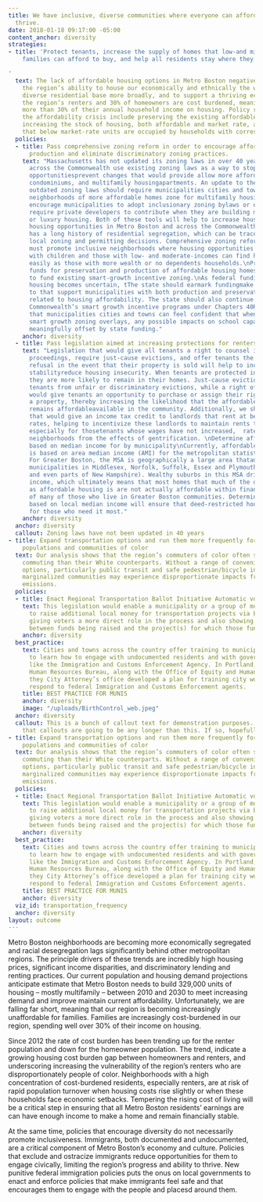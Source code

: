 ```yaml
---
title: We have inclusive, diverse communities where everyone can afford to live and
  thrive.
date: 2018-01-18 09:17:00 -05:00
content_anchor: diversity
strategies:
- title: 'Protect tenants, increase the supply of homes that low-and middle-income
    families can afford to buy, and help all residents stay where they live

'
  text: The lack of affordable housing options in Metro Boston negatively impacts
    the region’s ability to house our economically and ethnically the workforce and
    diverse residential base more broadly, and to support a thriving economy. Half
    the region’s renters and 30% of homeowners are cost burdened, meaning they spend
    more than 30% of their annual household income on housing. Policy responses to
    the affordability crisis include preserving the existing affordable housing supply,
    increasing the stock of housing, both affordable and market rate, and ensuring
    that below market-rate units are occupied by households with corresponding incomes.
  policies:
  - title: Pass comprehensive zoning reform in order to encourage affordable housing
      production and eliminate discriminatory zoning practices.
    text: "Massachusetts has not updated its zoning laws in over 40 years. Municipalities
      across the Commonwealth use existing zoning laws as a way to stop development
      opportunitiesprevent changes that would provide allow more affordable homes,
      condominiums, and multifamily housingapartments. An update to the Commonwealth’s
      outdated zoning laws should require municipalities cities and towns to create
      neighborhoods of more affordable homes zone for multifamily housing and should
      encourage municipalities to adopt inclusionary zoning bylaws or ordinances that
      require private developers to contribute when they are building market rate
      or luxury housing. Both of these tools will help to increase housing affordabilityle
      housing opportunities in Metro Boston and across the Commonwealth.  \nMassachusetts
      has a long history of residential segregation, which can be traced to restrictive
      local zoning and permitting decisions. Comprehensive zoning reform in Massachusetts
      must promote inclusive neighborhoods where housing opportunities for families
      with children and those with low- and moderate-incomes can find homes just as
      easily as those with more wealth or no dependents households.\nProvide additional
      funds for preservation and production of affordable housing homes and to continue
      to fund existing smart-growth incentive zoning.\nAs federal funding for affordable
      housing becomes uncertain, tThe state should earmark fundingmake financial investments
      to that support municipalities with both production and preservation targets
      related to housing affordability. The state should also continue to fund the
      Commonwealth’s smart growth incentive programs under Chapters 40R and 40S so
      that municipalities cities and towns can feel confident that when they implement
      smart growth zoning overlays, any possible impacts on school capacity will be
      meaningfully offset by state funding."
    anchor: diversity
  - title: Pass legislation aimed at increasing protections for renters.
    text: "Legislation that would give all tenants a right to counsel in eviction
      proceedings, require just-cause evictions, and offer tenants the right of first
      refusal in the event that their property is sold will help to increase housing
      stabilityreduce housing insecurity. When tenants are protected in court proceedings,
      they are more likely to remain in their homes. Just-cause eviction laws protect
      tenants from unfair or discriminatory evictions, while a right of first refusal
      would give tenants an opportunity to purchase or assign their right to purchase
      a property, thereby increasing the likelihood that the affordable property home
      remains affordableavailable in the community. Additionally, we should pass legislation
      that would give an income tax credit to landlords that rent at below-market
      rates, helping to incentivize these landlords to maintain rents that are affordable,
      especially for thosetenants whose wages have not increased,  rates and to protect
      neighborhoods from the effects of gentrification. \nDetermine affordability
      based on median income for by municipality\nCurrently, affordable housing eligibility
      is based on area median income (AMI) for the metropolitan statistical area (MSA).
      For Greater Boston, the MSA is geographically a large area thatand includes
      municipalities in Middlesex, Norfolk, Suffolk, Essex and Plymouth Counties (,
      and even parts of New Hampshire). Wealthy suburbs in this MSA drive up our median
      income, which ultimately means that most homes that much of the deed-restricted
      as affordable housing is are not actually affordable within financial reach
      of many of those who live in Greater Boston communities. Determining affordability
      based on local median income will ensure that deed-restricted housing is available
      for those who need it most."
    anchor: diversity
  anchor: diversity
  callout: Zoning laws have not been updated in 40 years
- title: Expand transportation options and run them more frequently for underserved
    populations and communities of color
  text: Our analysis shows that the region’s commuters of color often spend longer
    commuting than their White counterparts. Without a range of convenient transportation
    options, particularly public transit and safe pedestrian/bicycle infrastructure,
    marginalized communities may experience disproportionate impacts from vehicular
    emissions.
  policies:
  - title: Enact Regional Transportation Ballot Initiative Automatic voter registration
    text: This legislation would enable a municipality or a group of municipalities
      to raise additional local money for transportation projects via ballot initiatives,
      giving voters a more direct role in the process and also showing a clearer correlation
      between funds being raised and the project(s) for which those funds are used.
    anchor: diversity
  best_practice:
    text: Cities and towns across the country offer training to municipal employees
      to learn how to engage with undocumented residents and with government agencies
      like the Immigration and Customs Enforcement Agency. In Portland, Oregon the
      Human Resources Bureau, along with the Office of Equity and Human Rights and
      they City Attorney’s office developed a plan for training city workers how to
      respond to federal Immigration and Customs Enforcement agents.
    title: BEST PRACTICE FOR MUNIS
    anchor: diversity
    image: "/uploads/BirthControl_web.jpeg"
  anchor: diversity
  callout: This is a bunch of callout text for demonstration purposes. I can't image
    that callouts are going to be any longer than this. If so, hopefully it works.
- title: Expand transportation options and run them more frequently for underserved
    populations and communities of color
  text: Our analysis shows that the region’s commuters of color often spend longer
    commuting than their White counterparts. Without a range of convenient transportation
    options, particularly public transit and safe pedestrian/bicycle infrastructure,
    marginalized communities may experience disproportionate impacts from vehicular
    emissions.
  policies:
  - title: Enact Regional Transportation Ballot Initiative Automatic voter registration
    text: This legislation would enable a municipality or a group of municipalities
      to raise additional local money for transportation projects via ballot initiatives,
      giving voters a more direct role in the process and also showing a clearer correlation
      between funds being raised and the project(s) for which those funds are used.
    anchor: diversity
  best_practice:
    text: Cities and towns across the country offer training to municipal employees
      to learn how to engage with undocumented residents and with government agencies
      like the Immigration and Customs Enforcement Agency. In Portland, Oregon the
      Human Resources Bureau, along with the Office of Equity and Human Rights and
      they City Attorney’s office developed a plan for training city workers how to
      respond to federal Immigration and Customs Enforcement agents.
    title: BEST PRACTICE FOR MUNIS
    anchor: diversity
  viz_id: transportation_frequency
  anchor: diversity
layout: outcome
---
```


Metro Boston neighborhoods are becoming more economically segregated and racial desegregation lags significantly behind other metropolitan regions. The principle drivers of these trends are incredibly high housing prices, significant income disparities, and discriminatory lending and renting practices. Our current population and housing demand projections anticipate estimate that Metro Boston needs to build 329,000 units of housing – mostly multifamily – between 2010 and 2030 to meet increasing demand and improve maintain current affordability. Unfortunately, we are falling far short, meaning that our region is becoming increasingly unaffordable for families. Families are increasingly cost-burdened in our region, spending well over 30% of their income on housing. 

Since 2012 the rate of cost burden has been trending up for the renter population and down for the homeowner population. The trend, indicate a growing housing cost burden gap between homeowners and renters, and underscoring increasing the vulnerability of the region’s renters who are disproportionately people of color. Neighborhoods with a high concentration of cost-burdened residents, especially renters, are at risk of rapid population turnover when housing costs rise slightly or when these households face economic setbacks. Tempering the rising cost of living will be a critical step in ensuring that all Metro Boston residents’ earnings are  can have enough income to make a home and remain financially stable. 

At the same time, policies that encourage diversity do not necessarily promote inclusiveness. Immigrants, both documented and undocumented, are a critical component of Metro Boston’s economy and culture. Policies that exclude and ostracize immigrants reduce opportunities for them to engage civically, limiting the region’s progress and ability to thrive. New punitive federal immigration policies puts the onus on local governments to enact and enforce policies that make immigrants feel safe and that encourages them to engage with the people and placesd around them. 

